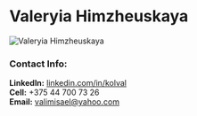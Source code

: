 # Valeryia Himzheuskaya  
    
![Valeryia Himzheuskaya](https://avatars0.githubusercontent.com/u/28706062?s=460&v=4)  
    
### Contact Info:  
**LinkedIn:** [linkedin.com/in/kolval](linkedin.com/in/kolval)  
**Cell:** +375 44 700 73 26  
**Email:** valimisael@yahoo.com  
 
